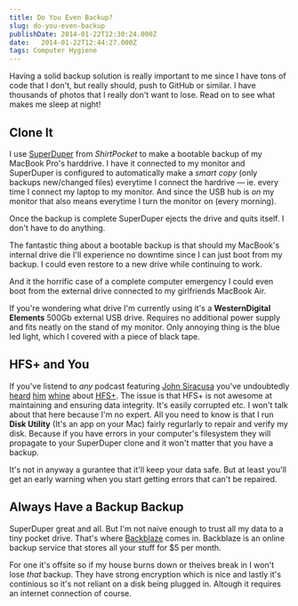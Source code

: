 ```yaml
---
title: Do You Even Backup?
slug: do-you-even-backup
publishDate: 2014-01-22T12:30:24.000Z
date:   2014-01-22T12:44:27.000Z
tags: Computer Hygiene
---
```


Having a solid backup solution is really important to me since I have tons of code that I don't, but really should, push to GitHub or similar. I have thousands of photos that I really don't want to lose. Read on to see what makes me sleep at night!

## Clone It

I use [SuperDuper](http://www.shirt-pocket.com/SuperDuper/SuperDuperDescription.html) from _ShirtPocket_ to make a bootable backup of my MacBook Pro's harddrive. I have it connected to my monitor and SuperDuper is configured to automatically make a _smart copy_ (only backups new/changed files) everytime I connect the hardrive — ie. every time I connect my laptop to my monitor. And since the USB hub is _on_ my monitor that also means everytime I turn the monitor on (every morning).

Once the backup is complete SuperDuper ejects the drive and quits itself. I don't have to do anything.

The fantastic thing about a bootable backup is that should my MacBook's internal drive die I'll experience no downtime since I can just boot from my backup. I could even restore to a new drive while continuing to work.

And it the horrific case of a complete computer emergency I could even boot from the external drive connected to my girlfriends MacBook Air.

If you're wondering what drive I'm currently using it's a **WesternDigital Elements** 500Gb external USB drive. Requires no additional power supply and fits neatly on the stand of my monitor. Only annoying thing is the blue led light, which I covered with a piece of black tape.

## HFS+ and You

If you've listend to _any_ podcast featuring [John Siracusa](http://hypercritical.com/) you've undoubtedly [heard](http://atp.fm/episodes/40-the-compliance-shark) [him](http://www.imore.com/debug-24-jalkut-nielsen-siracusa-and-future-os-x) [whine](http://5by5.tv/hypercritical/56) about [HFS+](http://en.wikipedia.org/wiki/Hierarchical_File_System). The issue is that HFS+ is not awesome at maintaining and ensuring data integrity. It's easily corrupted etc. I won't talk about that here because I'm no expert. All you need to know is that I run **Disk Utility** (It's an app on your Mac) fairly regurlarly to repair and verify my disk. Because if you have errors in your computer's filesystem they will propagate to your SuperDuper clone and it won't matter that you have a backup.

It's not in anyway a gurantee that it'll keep your data safe. But at least you'll get an early warning when you start getting errors that can't be repaired.

## Always Have a Backup Backup

SuperDuper great and all. But I'm not naive enough to trust all my data to a tiny pocket drive. That's where [Backblaze](http://www.backblaze.com) comes in. Backblaze is an online backup service that stores all your stuff for $5 per month.

For one it's offsite so if my house burns down or theives break in I won't lose _that_ backup. They have strong encryption which is nice and lastly it's continious so it's not reliant on a disk being plugged in. Altough it requires an internet connection of course.

